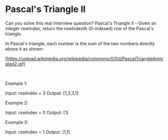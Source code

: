# Pascal's Triangle II

Can you solve this real interview question? Pascal's Triangle II - Given an integer rowIndex, return the rowIndexth (0-indexed) row of the Pascal's triangle.

In Pascal's triangle, each number is the sum of the two numbers directly above it as shown:

[https://upload.wikimedia.org/wikipedia/commons/0/0d/PascalTriangleAnimated2.gif]

 

Example 1:

Input: rowIndex = 3
Output: [1,3,3,1]


Example 2:

Input: rowIndex = 0
Output: [1]


Example 3:

Input: rowIndex = 1
Output: [1,1]